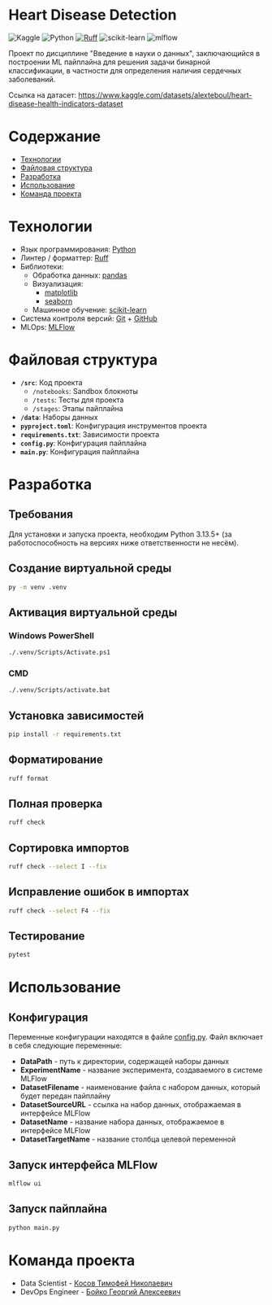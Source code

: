 # Heart Disease Detection

![Kaggle](https://img.shields.io/badge/Kaggle-035a7d?style=flat&logo=kaggle&logoColor=white)
![Python](https://img.shields.io/badge/python-3670A0?style=flat&logo=python&logoColor=ffdd54)
[![Ruff](https://img.shields.io/endpoint?url=https://raw.githubusercontent.com/astral-sh/ruff/main/assets/badge/v2.json)](https://github.com/astral-sh/ruff)
![scikit-learn](https://img.shields.io/badge/scikit--learn-%23F7931E.svg?style=flat&logo=scikit-learn&logoColor=white)
![mlflow](https://img.shields.io/badge/mlflow-%23d9ead3.svg?style=flat&logo=numpy&logoColor=blue)

Проект по дисциплине "Введение в науки о данных", заключающийся в построении ML пайплайна для решения задачи бинарной классификации, в частности для определения наличия сердечных заболеваний.

Ссылка на датасет: https://www.kaggle.com/datasets/alexteboul/heart-disease-health-indicators-dataset

# Содержание
- [Технологии](#Технологии)
- [Файловая структура](#файловая-структура)
- [Разработка](#Разработка)
- [Использование](#Использование)
- [Команда проекта](#Команда-проекта)

# Технологии
- Язык программирования: [Python](https://www.python.org/)
- Линтер / форматтер: [Ruff](https://github.com/astral-sh/ruff)
- Библиотеки:
  - Обработка данных: [pandas](https://pandas.pydata.org/)
  - Визуализация:
    - [matplotlib](https://matplotlib.org/)
    - [seaborn](https://seaborn.pydata.org/)
  - Машинное обучение: [scikit-learn](https://scikit-learn.org/stable/)
- Система контроля версий: [Git](https://git-scm.com/) + [GitHub](https://github.com/)
- MLOps: [MLFlow](https://mlflow.org/)

# Файловая структура
- **`/src`**: Код проекта
  - `/notebooks`: Sandbox блокноты
  - `/tests`: Тесты для проекта
  - `/stages`: Этапы пайплайна
- **`/data`**: Наборы данных
- **`pyproject.toml`**: Конфигурация инструментов проекта
- **`requirements.txt`**: Зависимости проекта
- **`config.py`**: Конфигурация пайплайна
- **`main.py`**: Конфигурация пайплайна

# Разработка

## Требования
Для установки и запуска проекта, необходим Python 3.13.5+ (за работоспособность на версиях ниже ответственности не несём).

## Создание виртуальной среды
```sh
py -m venv .venv
```

## Активация виртуальной среды

### Windows PowerShell
```sh
./.venv/Scripts/Activate.ps1
```

### CMD
```sh
./.venv/Scripts/activate.bat
```

## Установка зависимостей

```sh
pip install -r requirements.txt
```

## Форматирование
```sh
ruff format
```

## Полная проверка
```sh
ruff check
```

## Сортировка импортов
```sh
ruff check --select I --fix
```

## Исправление ошибок в импортах
```sh
ruff check --select F4 --fix
```

## Тестирование
```sh
pytest
```

# Использование

## Конфигурация
Переменные конфигурации находятся в файле [config.py](config.py). Файл включает в себя следующие переменные:
- **DataPath** - путь к директории, содержащей наборы данных
- **ExperimentName** - название эксперимента, создаваемого в системе MLFlow
- **DatasetFilename** - наименование файла с набором данных, который будет передан пайплайну
- **DatasetSourceURL** - ссылка на набор данных, отображаемая в интерфейсе MLFlow
- **DatasetName** - название набора данных, отображаемое в интерфейсе MLFlow
- **DatasetTargetName** - название столбца целевой переменной

## Запуск интерфейса MLFlow
```sh
mlflow ui
```

## Запуск пайплайна
```sh
python main.py
```

# Команда проекта
- Data Scientist - [Косов Тимофей Николаевич](https://github.com/tuzikisreal)
- DevOps Engineer - [Бойко Георгий Алексеевич](https://github.com/ihyall)
